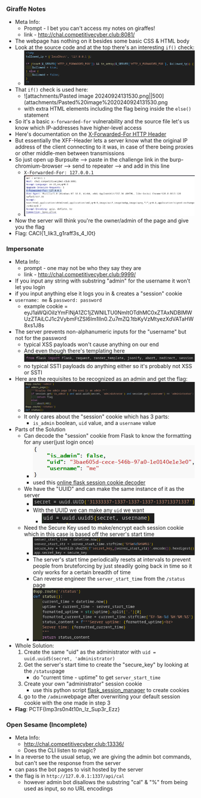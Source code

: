### Giraffe Notes
- Meta Info:
	- Prompt - I bet you can't access my notes on giraffes!
	- link - http://chal.competitivecyber.club:8081/
- The webpage has nothing on it besides some basic CSS & HTML body
- Look at the source code and at the top there's an interesting `if()` check:
	- ![attachments/Pasted image 20240924131501.png|500](attachments/Pasted%20image%2020240924131501.png)
- That `if()` check is used here:
	- ![attachments/Pasted image 20240924131530.png||500](attachments/Pasted%20image%2020240924131530.png
	- with extra HTML elements including the flag being inside the `else()` statement
- So it's a basic `x-forwarded-for` vulnerability and the source file let's us know which IP-addresses have higher-level access
- Here's documentation on the [X-Forwarded-For HTTP Header](https://developer.mozilla.org/en-US/docs/Web/HTTP/Headers/X-Forwarded-For)
- But essentially the XFF-Header lets a server know what the original IP address of the client connecting to it was, in case of there being proxies or other middle-men between transmissions
- So just open up Burpsuite  -->  paste in the challenge link in the burp-chromium-browser  -->  send to repeater  -->  and add in this line
	- `X-Forwarded-For: 127.0.0.1`
	- ![attachments/Pasted image 20241001113913.png](attachments/Pasted%20image%2020241001113913.png)
- Now the server will think you're the owner/admin of the page and give you the flag
- Flag: CACI{1_lik3_g1raff3s_4_l0t}

### Impersonate
- Meta Info:
	- prompt - one may not be who they say they are
	- link - http://chal.competitivecyber.club:9999/
- If you input any string with substring "admin" for the username it won't let you login
- if you input anything else it logs you in & creates a "session" cookie 
- `username: me` & `password: password`
	- example cookie = eyJ1aWQiOiIzYmFlNjA1ZC1jZWNlLTU0NmItOTdhMC0xZTAxNDBlMWUzZTAiLCJ1c2VybmFtZSI6Im1lIn0.Zu7mZQ.1tbKyVzMtyezXdVATaHW8xs1J8s
- The server prevents non-alphanumeric inputs for the "username" but not for the password
	- typical XSS payloads won't cause anything on our end
	- And even though there's templating here  ![attachments/Pasted image 20240921115435.png](attachments/Pasted%20image%2020240921115435.png)
	- no typical SSTI payloads do anything either so it's probably not XSS or SSTI
- Here are the requisites to be recognized as an admin and get the flag:
	- ![attachments/Pasted image 20240921134330.png||500](attachments/Pasted%20image%2020240921134330.png)
	- It only cares about the "session" cookie which has 3 parts: 
		- `is_admin` boolean, `uid` value, and a `username` value
- Parts of the Solution
	- Can decode the "session" cookie from Flask to know the formatting for any user(just login once)
		- ![attachments/Pasted image 20240921134045.png||300](attachments/Pasted%20image%2020240921134045.png)
		- used this [online flask session cookie decoder](https://www.kirsle.net/wizards/flask-session.cgi)
	- We have the "UUID" and can make the same instance of it as the server 
		- ![attachments/Pasted image 20240921135241.png||300](attachments/Pasted%20image%2020240921135241.png)
		- With the UUID we can make any `uid` we want
			- ![attachments/Pasted image 20240921135201.png||300](attachments/Pasted%20image%2020240921135201.png)
	- Need the Secure Key used to make/encrypt each session cookie which in this case is based off the server's start time
		- ![attachments/Pasted image 20240921134930.png||400](attachments/Pasted%20image%2020240921134930.png)
		- The server's start time periodically resets at intervals to prevent people from bruteforcing by just steadily going back in time so it only works for a certain breadth of time
		- Can reverse engineer the `server_start_time` from the `/status` page
		- ![attachments/Pasted image 20240921135034.png||350](attachments/Pasted%20image%2020240921135034.png)
- Whole Solution:
	1. Create the same "uid" as the administrator with `uid = uuid.uuid5(secret, 'administrator)`
	2. Get the server's start time to create the "secure_key"  by looking at the `/status`page
		- do "current time - uptime" to get `server_start_time`
	3. Create your own "administrator" session cookie
		- use this python script [flask_session_manager](https://github.com/noraj/flask-session-cookie-manager) to create cookies
	4. go to the `/admin`webpage after overwriting your default session cookie with the one made in step 3
- **Flag**: PCTF{Imp3rs0n4t10n_Iz_Sup3r_Ezz}


### Open Sesame (Incomplete)
- Meta Info:
	- http://chal.competitivecyber.club:13336/
	- Does the CLI listen to magic?
- In a reverse to the usual setup, we are giving the admin bot commands, but can't see the response from the server 
- can pass the bot pages to visit hosted by the server
- the flag is in `http://127.0.0.1:1337/api/cal` 
	- however admin bot disallows the substring "cal" & "%" from being used as input, so no URL encodings




